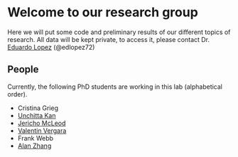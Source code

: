 # Welcome to our research group

Here we will put some code and preliminary results of our different topics of research. All data will be kept private, to access it, please contact Dr. [Eduardo Lopez](mailto:elopez22@gmu.edu) (@edlopez72)

## People

Currently, the following PhD students are working in this lab (alphabetical order).

- Cristina Grieg
- [Unchitta Kan]()
- [Jericho McLeod](@jerichomcleod)
- [Valentin Vergara](https://github.com/nitnelav27)
- Frank Webb 
- [Alan Zhang](https://github.com/aa627523830)
